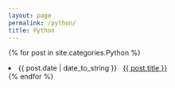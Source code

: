 ```yaml
---
layout: page
permalink: /python/
title: Python
---
```


{% for post in site.categories.Python %}
 <li><span>{{ post.date | date_to_string }}</span> &nbsp; <a href="{{ post.url }}">{{ post.title }}</a></li>
{% endfor %}